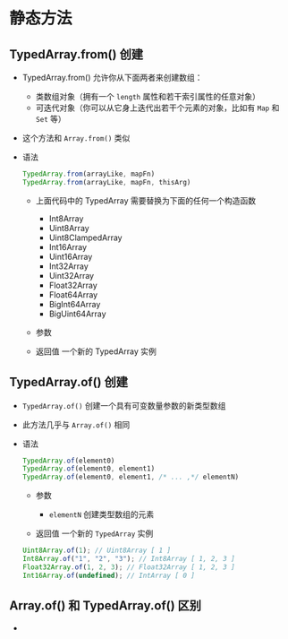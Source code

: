 # 静态方法

## TypedArray.from() 创建

+ TypedArray.from() 允许你从下面两者来创建数组：

  + 类数组对象（拥有一个 `length` 属性和若干索引属性的任意对象）
  + 可迭代对象（你可以从它身上迭代出若干个元素的对象，比如有 `Map` 和 `Set` 等）

+ 这个方法和 `Array.from()` 类似

+ 语法

  ```js
  TypedArray.from(arrayLike, mapFn)
  TypedArray.from(arrayLike, mapFn, thisArg)
  ```

  + 上面代码中的 TypedArray 需要替换为下面的任何一个构造函数

    + Int8Array
    + Uint8Array
    + Uint8ClampedArray
    + Int16Array
    + Uint16Array
    + Int32Array
    + Uint32Array
    + Float32Array
    + Float64Array
    + BigInt64Array
    + BigUint64Array

  + 参数
  + 返回值 一个新的 TypedArray 实例



## TypedArray.of() 创建

+ `TypedArray.of()` 创建一个具有可变数量参数的新类型数组
+ 此方法几乎与 `Array.of()` 相同

+ 语法

  ```js
  TypedArray.of(element0)
  TypedArray.of(element0, element1)
  TypedArray.of(element0, element1, /* ... ,*/ elementN)
  ```

  + 参数

    + `elementN` 创建类型数组的元素

  + 返回值 一个新的 `TypedArray` 实例

  ```js
  Uint8Array.of(1); // Uint8Array [ 1 ]
  Int8Array.of("1", "2", "3"); // Int8Array [ 1, 2, 3 ]
  Float32Array.of(1, 2, 3); // Float32Array [ 1, 2, 3 ]
  Int16Array.of(undefined); // IntArray [ 0 ]
  ```

## Array.of() 和 TypedArray.of() 区别

+